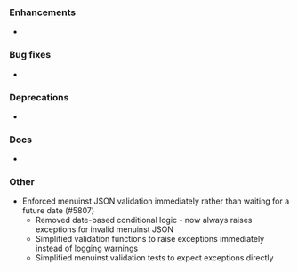 ### Enhancements

* <news item>

### Bug fixes

* <news item>

### Deprecations

* <news item>

### Docs

* <news item>

### Other

* Enforced menuinst JSON validation immediately rather than waiting for a future date (#5807)
  * Removed date-based conditional logic - now always raises exceptions for invalid menuinst JSON
  * Simplified validation functions to raise exceptions immediately instead of logging warnings
  * Simplified menuinst validation tests to expect exceptions directly
